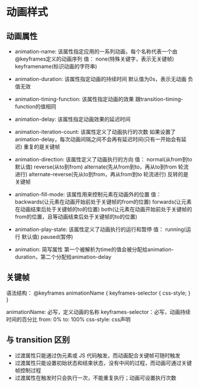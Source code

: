 # 动画样式

## 动画属性

- animation-name: 该属性指定应用的一系列动画，每个名称代表一个由@keyframes定义的动画序列
值：
none(特殊关键字，表示无关键帧)
keyframename(标识动画的字符串)

- animation-duration: 该属性指定动画的持续时间
默认值为0s，表示无动画
负值无效

- animation-timing-function: 该属性指定动画的效果
跟transition-timing-function的值相同

- animation-delay: 该属性指定动画效果的延迟时间

- animation-iteration-count: 该属性定义了动画执行的次数
如果设置了animation-delay，每次动画间隔之间不会再有延迟时间(只有一开始会有延迟)
重复的是关键帧

- animation-direction: 该属性定义了动画执行的方向
值：
normal(从from到to 默认值)
reverse(从to到from)
alternate(先从from到to，再从to到from 轮流进行)
alternate-reverse(先从to到from，再从from到to 轮流进行)
反转的是关键帧

- animation-fill-mode: 该属性用来控制元素在动画外的位置
值：
backwards(让元素在动画开始前处于关键帧的from的位置)
forwards(让元素在动画结束后处于关键帧的to的位置)
both(让元素在动画开始前处于关键帧的from的位置，且等动画结束后处于关键帧的to的位置)

- animation-play-state: 该属性定义了动画执行的运行和暂停
值：
running(运行 默认值)
paused(暂停)

- animation: 简写属性
第一个被解析为time的值会被分配给animation-duration，第二个分配给animation-delay

## 关键帧

语法结构：
@keyframes animationName {
  keyframes-selector {
    css-style;
  }
}

animationName: 必写，定义动画的名称
keyframes-selector：必写，动画持续时间的百分比
  from: 0%
  to: 100%
css-style: css声明

## 与 transition 区别

- 过渡属性只能通过伪元素或 JS 代码触发，而动画配合关键帧可随时触发
- 过渡属性只能设置初始状态和结束状态，没有中间的过程，而动画可通过关键帧控制过程
- 过渡属性在触发时只会执行一次，不能重复执行；动画可设置执行次数
